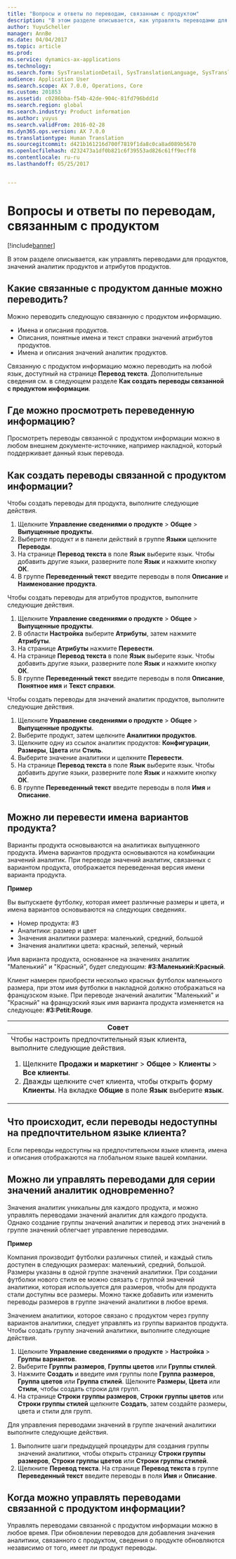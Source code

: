 ```yaml
---
title: "Вопросы и ответы по переводам, связанным с продуктом"
description: "В этом разделе описывается, как управлять переводами для продуктов, значений аналитик продуктов и атрибутов продуктов."
author: YuyuScheller
manager: AnnBe
ms.date: 04/04/2017
ms.topic: article
ms.prod: 
ms.service: dynamics-ax-applications
ms.technology: 
ms.search.form: SysTranslationDetail, SysTranslationLanguage, SysTranslationList
audience: Application User
ms.search.scope: AX 7.0.0, Operations, Core
ms.custom: 201853
ms.assetid: c0286bba-f54b-42de-904c-81fd796bdd1d
ms.search.region: global
ms.search.industry: Product information
ms.author: yuyus
ms.search.validFrom: 2016-02-28
ms.dyn365.ops.version: AX 7.0.0
ms.translationtype: Human Translation
ms.sourcegitcommit: d421b161216d700f7819f1da8c0ca8ad089b5670
ms.openlocfilehash: d232473a1df0b821c6f39553ad826c61ff9ecff8
ms.contentlocale: ru-ru
ms.lasthandoff: 05/25/2017


---
```


# <a name="product-related-translations-faq"></a>Вопросы и ответы по переводам, связанным с продуктом

[!include[banner](../includes/banner.md)]


В этом разделе описывается, как управлять переводами для продуктов, значений аналитик продуктов и атрибутов продуктов. 

<a name="what-product-related-data-can-be-translated"></a>Какие связанные с продуктом данные можно переводить?
--------------------------------------------

Можно переводить следующую связанную с продуктом информацию.
-   Имена и описания продуктов.
-   Описания, понятные имена и текст справки значений атрибутов продуктов.
-   Имена и описания значений аналитик продуктов.

Связанную с продуктом информацию можно переводить на любой язык, доступный на странице **Перевод текста**. Дополнительные сведения см. в следующем разделе **Как создать переводы связанной с продуктом информации**.

## <a name="where-can-i-view-the-translated-information"></a>Где можно просмотреть переведенную информацию?
Просмотреть переводы связанной с продуктом информации можно в любом внешнем документе-источнике, например накладной, который поддерживает данный язык перевода.

## <a name="how-do-i-create-translations-for-productrelated-information"></a>Как создать переводы связанной с продуктом информации?
Чтобы создать переводы для продукта, выполните следующие действия.
1.  Щелкните **Управление сведениями о продукте** &gt; **Общее** &gt; **Выпущенные продукты**.
2.  Выберите продукт и в панели действий в группе **Языки** щелкните **Переводы**.
3.  На странице **Перевод текста** в поле **Язык** выберите язык. Чтобы добавить другие языки, разверните поле **Язык** и нажмите кнопку **ОК**.
4.  В группе **Переведенный текст** введите переводы в поля **Описание** и **Наименование продукта**.

Чтобы создать переводы для атрибутов продуктов, выполните следующие действия.
1.  Щелкните **Управление сведениями о продукте** &gt; **Общее** &gt; **Выпущенные продукты**.
2.  В области **Настройка** выберите **Атрибуты**, затем нажмите **Атрибуты**.
3.  На странице **Атрибуты** нажмите **Перевести**.
4.  На странице **Перевод текста** в поле **Язык** выберите язык. Чтобы добавить другие языки, разверните поле **Язык** и нажмите кнопку **ОК**.
5.  В группе **Переведенный текст** введите переводы в поля **Описание**, **Понятное имя** и **Текст справки**.

Чтобы создать переводы для значений аналитик продуктов, выполните следующие действия.
1.  Щелкните **Управление сведениями о продукте** &gt; **Общее** &gt; **Выпущенные продукты**.
2.  Выберите продукт, затем щелкните **Аналитики продуктов**.
3.  Щелкните одну из ссылок аналитик продуктов: **Конфигурации**, **Размеры**, **Цвета** или **Стиль**.
4.  Выберите значение аналитики и щелкните **Перевести**.
5.  На странице **Перевод текста** в поле **Язык** выберите язык. Чтобы добавить другие языки, разверните поле **Язык** и нажмите кнопку **ОК**.
6.  В группе **Переведенный текст** введите переводы в поля **Имя** и **Описание**.

## <a name="can-the-names-of-product-variants-be-translated"></a>Можно ли перевести имена вариантов продукта?
Варианты продукта основываются на аналитиках выпущенного продукта. Имена вариантов продукта основываются на комбинации значений аналитик. При переводе значений аналитик, связанных с вариантом продукта, отображается переведенная версия имени варианта продукта.  

**Пример**  

Вы выпускаете футболку, которая имеет различные размеры и цвета, и имена вариантов основываются на следующих сведениях.
-   Номер продукта: \#3
-   Аналитики: размер и цвет
-   Значения аналитики размера: маленький, средний, большой
-   Значения аналитики цвета: красный, зеленый, черный

Имя варианта продукта, основанное на значениях аналитик "Маленький" и "Красный", будет следующим: **\#3:Маленький:Красный**.  

Клиент намерен приобрести несколько красных футболок маленького размера, при этом имя футболки в накладной должно отображаться на французском языке. При переводе значений аналитик "Маленький" и "Красный" на французский язык имя варианта продукта изменяется на следующее: **\#3:Petit:Rouge**.
<table>
<colgroup>
<col width="100%" />
</colgroup>
<thead>
<tr class="header">
<th><strong>Совет</strong></th>
</tr>
</thead>
<tbody>
<tr class="odd">
<td>Чтобы настроить предпочтительный язык клиента, выполните следующие действия.
<ol>  
<li>Щелкните <strong>Продажи и маркетинг</strong> &gt; <strong>Общее</strong> &gt; <strong>Клиенты</strong> &gt; <strong>Все</strong> <strong>клиенты</strong>.</li>
<li>Дважды щелкните счет клиента, чтобы открыть форму <strong>Клиенты</strong>. На вкладке <strong>Общие</strong> в поле <strong>Язык</strong> выберите <strong>язык</strong>.</li>
</ol></td>
</tr>
</tbody>
</table>

## <a name="what-happens-if-a-customer-has-a-preferred-language-for-which-no-translations-are-available"></a>Что происходит, если переводы недоступны на предпочтительном языке клиента?
Если переводы недоступны на предпочтительном языке клиента, имена и описания отображаются на глобальном языке вашей компании.

## <a name="can-i-manage-translations-for-a-series-of-dimension-values-at-the-same-time"></a>Можно ли управлять переводами для серии значений аналитик одновременно?
Значения аналитик уникальны для каждого продукта, и можно управлять переводами значений аналитик для каждого продукта. Однако создание группы значений аналитик и перевод этих значений в группе значений облегчает управление переводами.   

**Пример**  

Компания производит футболки различных стилей, и каждый стиль доступен в следующих размерах: маленький, средний, большой. Размеры указаны в одной группе значений аналитики. При создании футболки нового стиля ее можно связать с группой значений аналитики, которая используется для размеров, чтобы для продукта стали доступны все размеры. Можно также добавить или изменить переводы размеров в группе значений аналитики в любое время.  

Значением аналитики, которое связано с продуктом через группу вариантов аналитики, следует управлять из группы вариантов продукта.   
Чтобы создать группу значений аналитики, выполните следующие действия.
1.  Щелкните **Управление сведениями о продукте** &gt; **Настройка** &gt; **Группы вариантов**.
2.  Выберите **Группы** **размеров**, **Группы цветов** или **Группы стилей**.
3.  Нажмите **Создать** и введите имя группы поле **Группа** **размеров**, **Группа цветов** или **Группа стилей**. Щелкните **Размеры**, **Цвета** или **Стили**, чтобы создать строки для групп.
4.  На странице **Строки** **группы размеров**, **Строки** **группы** **цветов** или **Строки группы стилей** щелкните **Создать**, затем создайте размеры, цвета и стили для групп.

Для управления переводами значений в группе значений аналитики выполните следующие действия.
1.  Выполните шаги предыдущей процедуры для создания группы значений аналитики, чтобы открыть страницу **Строки группы размеров**, **Строки группы цветов** или **Строки группы стилей**.
2.  Щелкните **Перевод текста**. На странице **Перевод текста** в группе **Переведенный текст** введите переводы в поля **Имя** и **Описание**.

## <a name="when-can-translations-of-productrelated-information-be-managed"></a>Когда можно управлять переводами связанной с продуктом информации?
Управлять переводами связанной с продуктом информации можно в любое время. При обновлении переводов для добавления значения аналитики, связанного с продуктом, сведения о продукте обновляются независимо от того, имеет ли продукт переводы.






